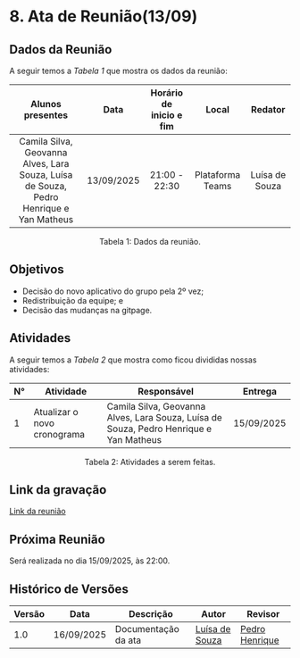 # 8. Ata de Reunião(13/09)

## Dados da Reunião

A seguir temos a <i>Tabela 1</i> que mostra os dados da reunião:

| Alunos presentes  |  Data    | Horário de inicio e fim |  Local  | Redator |
| :--------------------------------------------------------------------------------------: | :--------: | :---------------------: | :--------------: | :--------------: |
|Camila Silva, Geovanna Alves, Lara Souza, Luísa de Souza, Pedro Henrique e Yan Matheus | 13/09/2025 |      21:00 - 22:30      | Plataforma Teams | Luísa de Souza|

<figcaption align="center">Tabela 1: Dados da reunião.</figcaption>

## Objetivos

- Decisão do novo aplicativo do grupo pela 2º vez;
- Redistribuição da equipe; e
- Decisão das mudanças na gitpage.


## Atividades

A seguir temos a <i>Tabela 2</i> que mostra como ficou divididas nossas atividades:

| N°| Atividade | Responsável | Entrega |
| ---- | ---- | ---- | ----| 
| 1 | Atualizar o novo cronograma | Camila Silva, Geovanna Alves, Lara Souza, Luísa de Souza, Pedro Henrique e Yan Matheus | 15/09/2025 |

<figcaption align="center">Tabela 2: Atividades a serem feitas.</figcaption>

## Link da gravação

[Link da reunião](https://www.youtube.com/watch?v=GlCN6JOjewc&list=PLLWUvFk-8eapL5FB6mMvY3y0y_tqLEXji&index=7)

## Próxima Reunião

Será realizada no dia 15/09/2025, às 22:00.

## Histórico de Versões


| Versão | Data       | Descrição           | Autor                                                      | Revisor                                                 |
|--------|------------|--------------------|------------------------------------------------------------|----------------------------------------------------------|
| 1.0    | 16/09/2025 | Documentação da ata | [Luísa de Souza](https://github.com/luisa12ll)            | [Pedro Henrique](https://github.com/pedrohpsantos)   |



